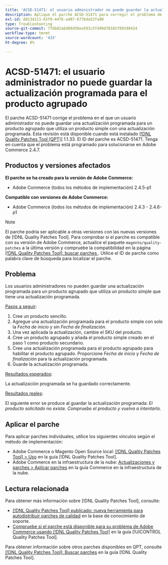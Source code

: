 ```yaml
---
title: 'ACSD-51471: el usuario administrador no puede guardar la actualización programada para el producto agrupado'
description: Aplique el parche ACSD-51471 para corregir el problema de Adobe Commerce en el que un usuario administrador no puede guardar una actualización programada para un producto agrupado que utiliza un producto simple con una actualización programada.
exl-id: d8134111-63f0-4476-a407-677bda52fa90
type: Troubleshooting
source-git-commit: 7fdb02a6d89d50ea593c5fd99d78101f89198424
workflow-type: tm+mt
source-wordcount: '433'
ht-degree: 0%

---
```


# ACSD-51471: el usuario administrador no puede guardar la actualización programada para el producto agrupado

El parche ACSD-51471 corrige el problema en el que un usuario administrador no puede guardar una actualización programada para un producto agrupado que utiliza un producto simple con una actualización programada. Esta revisión está disponible cuando está instalado [[!DNL Quality Patches Tool (QPT)]](https://experienceleague.adobe.com/es/docs/commerce-operations/tools/quality-patches-tool/quality-patches-tool-to-self-serve-quality-patches) 1.1.33. El ID del parche es ACSD-51471. Tenga en cuenta que el problema está programado para solucionarse en Adobe Commerce 2.4.7.

## Productos y versiones afectados

**El parche se ha creado para la versión de Adobe Commerce:**

* Adobe Commerce (todos los métodos de implementación) 2.4.5-p1

**Compatible con versiones de Adobe Commerce:**

* Adobe Commerce (todos los métodos de implementación) 2.4.3 - 2.4.6-p1

>[!NOTE]
>
>El parche podría ser aplicable a otras versiones con las nuevas versiones de [!DNL Quality Patches Tool]. Para comprobar si el parche es compatible con su versión de Adobe Commerce, actualice el paquete `magento/quality-patches` a la última versión y compruebe la compatibilidad en la página [[!DNL Quality Patches Tool]: buscar parches ](https://experienceleague.adobe.com/tools/commerce-quality-patches/index.html?lang=es). Utilice el ID de parche como palabra clave de búsqueda para localizar el parche.

## Problema

Los usuarios administradores no pueden guardar una actualización programada para un producto agrupado que utiliza un producto simple que tiene una actualización programada.

<u>Pasos a seguir</u>:

1. Cree un producto sencillo.
1. Agregue una actualización programada para el producto simple con solo la *Fecha de inicio* y sin *Fecha de finalización*.
1. Una vez aplicada la actualización, cambie el SKU del producto.
1. Cree un producto agrupado y añada el producto simple creado en el paso 1 como producto secundario.
1. Cree una actualización programada para el producto agrupado para habilitar el producto agrupado. Proporcione *Fecha de inicio* y *Fecha de finalización* para la actualización programada.
1. Guarde la actualización programada.

<u>Resultados esperados</u>:

La actualización programada se ha guardado correctamente.

<u>Resultados reales</u>:

El siguiente error se produce al guardar la actualización programada: *El producto solicitado no existe. Compruebe el producto y vuelva a intentarlo.*

## Aplicar el parche

Para aplicar parches individuales, utilice los siguientes vínculos según el método de implementación:

* Adobe Commerce o Magento Open Source local: [[!DNL Quality Patches Tool] > Uso](/help/tools/quality-patches-tool/usage.md) en la guía [!DNL Quality Patches Tool].
* Adobe Commerce en la infraestructura de la nube: [Actualizaciones y parches > Aplicar parches](https://experienceleague.adobe.com/docs/commerce-cloud-service/user-guide/develop/upgrade/apply-patches.html?lang=es) en la guía Commerce en la infraestructura de la nube.

## Lectura relacionada

Para obtener más información sobre [!DNL Quality Patches Tool], consulte:

* [[!DNL Quality Patches Tool] publicado: nueva herramienta para autodistribuir parches de calidad](https://experienceleague.adobe.com/es/docs/commerce-operations/tools/quality-patches-tool/quality-patches-tool-to-self-serve-quality-patches) en la base de conocimiento de soporte.
* [Compruebe si el parche está disponible para su problema de Adobe Commerce usando [!DNL Quality Patches Tool]](/help/tools/quality-patches-tool/patches-available-in-qpt/check-patch-for-magento-issue-with-magento-quality-patches.md) en la guía [!UICONTROL Quality Patches Tool].


Para obtener información sobre otros parches disponibles en QPT, consulte [[!DNL Quality Patches Tool]: Buscar parches](https://experienceleague.adobe.com/tools/commerce-quality-patches/index.html?lang=es) en la guía [!DNL Quality Patches Tool].

